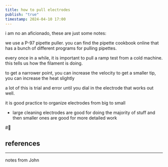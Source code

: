 ```yaml
---
title: how to pull electrodes
publish: "true"
timestamp: 2024-04-10 17:00
---
```

i am no an aficionado, these are just some notes:

we use a P-97 pipette puller. you can find the pipette cookbook online that has a bunch of different programs for pulling pipettes.

every once in a while, it is important to pull a ramp test from a cold machine. this tells us how the filament is doing.

to get a narrower point, you can increase the velocity
to get a smaller tip, you can increase the heat slightly

a lot of this is trial and error until you dial in the electrode that works out well.

it is good practice to organize electrodes from big to small 
- large cleaning electrodes are good for doing the majority of stuff and then smaller ones are good for more detailed work


#🥚 

## references
---
notes from John